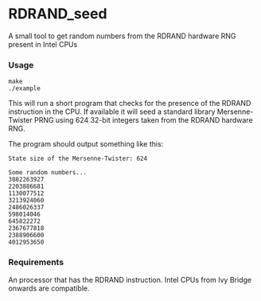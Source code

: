 # RDRAND_seed
A small tool to get random numbers from the RDRAND hardware RNG present in Intel CPUs 

### Usage
```
make
./example
```

This will run a short program that checks for the presence of the RDRAND instruction in the CPU. 
If available it will seed a standard library Mersenne-Twister PRNG using 624 32-bit
integers taken from the RDRAND hardware RNG.

The program should output something like this:

```
State size of the Mersenne-Twister: 624

Some random numbers...
3882263927
2203886681
1130077512
3213924060
2486026337
598014046
645822272
2367677818
2388906600
4012953650
```

### Requirements

An processor that has the RDRAND instruction. Intel CPUs from Ivy Bridge onwards are compatible.
